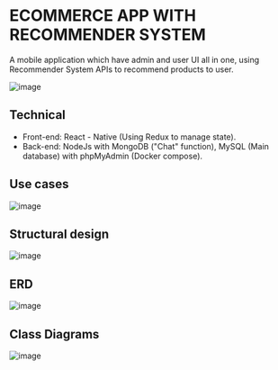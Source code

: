 # ECOMMERCE APP WITH RECOMMENDER SYSTEM
 A mobile application which have admin and user UI all in one, using Recommender System APIs to recommend products to user.
 
![image](https://user-images.githubusercontent.com/73453940/177814358-42302a33-b20a-412c-b47c-46ca6cd5e541.png)

## Technical
+ Front-end: React - Native (Using Redux to manage state).
+ Back-end: NodeJs with MongoDB ("Chat" function), MySQL
(Main database) with phpMyAdmin (Docker compose).
## Use cases 
![image](https://user-images.githubusercontent.com/73453940/177813674-988c73d4-5762-4343-8ee1-b09cb83cf29b.png)
## Structural design 
![image](https://user-images.githubusercontent.com/73453940/177813819-22db4019-1ab9-4617-a1b5-99e06cf447d9.png)
## ERD
![image](https://user-images.githubusercontent.com/73453940/177814240-5a6209c5-c7f3-4db6-aa6a-de46f5fcd22b.png)
## Class Diagrams
![image](https://user-images.githubusercontent.com/73453940/177814287-4ef5103c-76f5-4fb0-a897-e19c67f39ca1.png)




